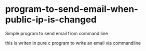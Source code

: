 # program-to-send-email-when-public-ip-is-changed
Simple program to send email from command line

this is writen in pure c program to write an email via commandline 
